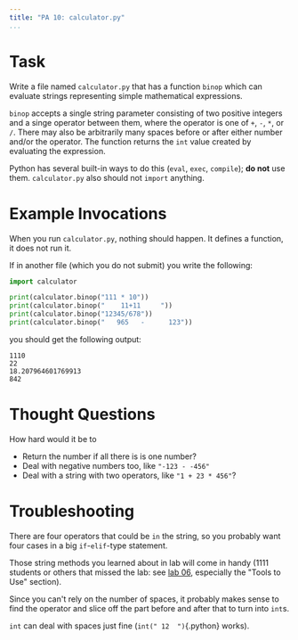 ```yaml
---
title: "PA 10: calculator.py"
...
```


# Task

Write a file named `calculator.py` that has a function `binop` which can evaluate strings representing simple mathematical expressions.

`binop` accepts a single string parameter consisting of two positive integers and a singe operator between them, where the operator is one of `+`, `-`, `*`, or `/`.
There may also be arbitrarily many spaces before or after either number and/or the operator.
The function returns the `int` value created by evaluating the expression.

Python has several built-in ways to do this (`eval`, `exec`, `compile`); **do not** use them.  `calculator.py` also should not `import` anything.

# Example Invocations

When you run `calculator.py`, nothing should happen.
It defines a function, it does not run it.

If in another file (which you do not submit) you write the following:

````python
import calculator

print(calculator.binop("111 * 10"))
print(calculator.binop("    11+11     "))
print(calculator.binop("12345/678"))
print(calculator.binop("   965   -      123"))
````



you should get the following output:

````
1110
22
18.207964601769913
842
````


# Thought Questions

How hard would it be to

-   Return the number if all there is is one number?
-   Deal with negative numbers too, like `"-123 - -456"`
-   Deal with a string with two operators, like `"1 + 23 * 456"`?


# Troubleshooting

There are four operators that could be `in` the string, so you probably want four cases in a big `if`-`elif`-type statement.

Those string methods you learned about in lab will come in handy (1111 students or others that missed the lab: see [lab 06](lab06-strpuz.html), especially the "Tools to Use" section).

Since you can't rely on the number of spaces, it probably makes sense to find the operator and slice off the part before and after that to turn into `int`s.

`int` can deal with spaces just fine (`int(" 12  ")`{.python} works).

